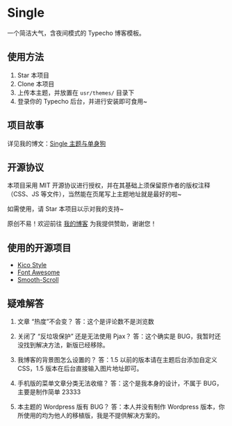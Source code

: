 # Single
一个简洁大气，含夜间模式的 Typecho 博客模板。

## 使用方法
1. Star 本项目
2. Clone 本项目
3. 上传本主题，并放置在 `usr/themes/` 目录下
4. 登录你的 Typecho 后台，并进行安装即可食用~

## 项目故事
详见我的博文：[Single 主题与单身狗](https://paugram.com/talk/single-theme-and-single-dog.html)

## 开源协议
本项目采用 MIT 开源协议进行授权，并在其基础上须保留原作者的版权注释（CSS、JS 等文件），当然能在页尾写上主题地址就是最好的啦~

如需使用，请 Star 本项目以示对我的支持~

原创不易！欢迎前往 [我的博客](https://paugram.com/about.html#donate) 为我提供赞助，谢谢您！

## 使用的开源项目
 - [Kico Style](https://github.com/Dreamer-Paul/Kico-Style)
 - [Font Awesome](https://github.com/FortAwesome/Font-Awesome)
 - [Smooth-Scroll](https://github.com/cferdinandi/smooth-scroll)
 
## 疑难解答
1. 文章 “热度”不会变？
答：这个是评论数不是浏览数

2. 关闭了 “反垃圾保护” 还是无法使用 Pjax？
答：这个确实是 BUG，我暂时还没找到解决方法，新版已经移除。

3. 我博客的背景图怎么设置的？
答：1.5 以前的版本请在主题后台添加自定义 CSS，1.5 版本在后台直接输入图片地址即可。

4. 手机版的菜单文章分类无法收缩？
答：这个是我本身的设计，不属于 BUG，主要是制作简单 23333

5. 本主题的 Wordpress 版有 BUG？
答：本人并没有制作 Wordpress 版本，你所使用的均为他人的移植版，我是不提供解决方案的。